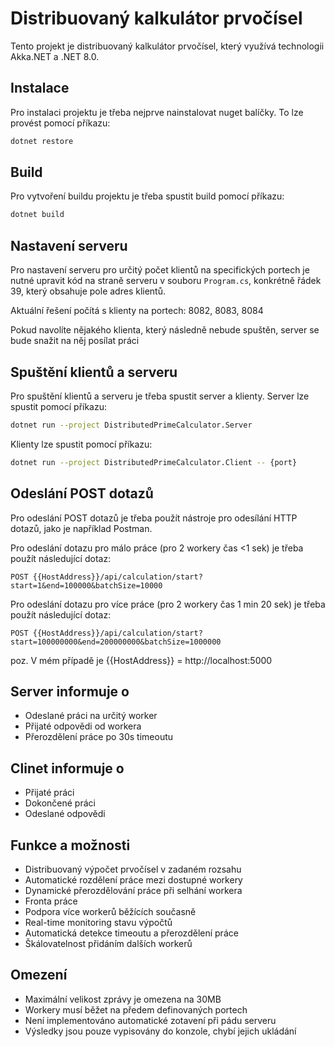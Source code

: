 # Distribuovaný kalkulátor prvočísel

Tento projekt je distribuovaný kalkulátor prvočísel, který využívá technologii Akka.NET a .NET 8.0.

## Instalace

Pro instalaci projektu je třeba nejprve nainstalovat nuget balíčky. To lze provést pomocí příkazu:

```bash
dotnet restore
```

## Build

Pro vytvoření buildu projektu je třeba spustit build pomocí příkazu:

```bash
dotnet build
```

## Nastavení serveru

Pro nastavení serveru pro určitý počet klientů na specifických portech je nutné upravit kód na straně serveru v souboru `Program.cs`, konkrétně řádek 39, který obsahuje pole adres klientů.

Aktuální řešení počítá s klienty na portech: 8082, 8083, 8084

Pokud navolíte nějakého klienta, který následně nebude spuštěn, server se bude snažit na něj posílat práci

## Spuštění klientů a serveru

Pro spuštění klientů a serveru je třeba spustit server a klienty. Server lze spustit pomocí příkazu:

```bash
dotnet run --project DistributedPrimeCalculator.Server
```

Klienty lze spustit pomocí příkazu:

```bash
dotnet run --project DistributedPrimeCalculator.Client -- {port}
```

## Odeslání POST dotazů

Pro odeslání POST dotazů je třeba použít nástroje pro odesílání HTTP dotazů, jako je například Postman.

Pro odeslání dotazu pro málo práce (pro 2 workery čas <1 sek) je třeba použít následující dotaz:

```
POST {{HostAddress}}/api/calculation/start?start=1&end=100000&batchSize=10000
```

Pro odeslání dotazu pro více práce (pro 2 workery čas 1 min 20 sek) je třeba použít následující dotaz:

```
POST {{HostAddress}}/api/calculation/start?start=100000000&end=200000000&batchSize=1000000
```

poz. V mém případě je {{HostAddress}} = http://localhost:5000

## Server informuje o

-   Odeslané práci na určitý worker
-   Přijaté odpovědi od workera
-   Přerozdělení práce po 30s timeoutu

## Clinet informuje o

-   Přijaté práci
-   Dokončené práci
-   Odeslané odpovědi

## Funkce a možnosti

-   Distribuovaný výpočet prvočísel v zadaném rozsahu
-   Automatické rozdělení práce mezi dostupné workery
-   Dynamické přerozdělování práce při selhání workera
-   Fronta práce
-   Podpora více workerů běžících současně
-   Real-time monitoring stavu výpočtů
-   Automatická detekce timeoutu a přerozdělení práce
-   Škálovatelnost přidáním dalších workerů

## Omezení

-   Maximální velikost zprávy je omezena na 30MB
-   Workery musí běžet na předem definovaných portech
-   Není implementováno automatické zotavení při pádu serveru
-   Výsledky jsou pouze vypisovány do konzole, chybí jejich ukládání
